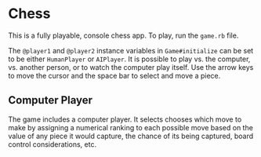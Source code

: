 # Chess

This is a fully playable, console chess app. To play, run the `game.rb` file.

The `@player1` and `@player2` instance variables in `Game#initialize` can be set to be either `HumanPlayer` or `AIPlayer`.
It is possible to play vs. the computer, vs. another person, or to watch the computer play itself.
Use the arrow keys to move the cursor and the space bar to select and move a piece.

## Computer Player

The game includes a computer player.
It selects chooses which move to make by assigning a numerical ranking to each possible move based on the value of any piece it would capture, the chance of its being captured, board control considerations, etc.
